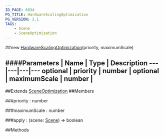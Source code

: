```yaml
---
ID_PAGE: 6834
PG_TITLE: HardwareScalingOptimization
PG_VERSION: 2.1
TAGS:
    - Scene
    - SceneOptimization
---
```

##new [HardwareScalingOptimization](page.php?p=6834)(priority, maximumScale)




####Parameters
 | Name | Type | Description
---|---|---|---
optional | priority | number | 
optional | maximumScale | number | 
---

##Extends
 [SceneOptimization](page.php?p=6832)
##Members

###priority : number




###maximumScale : number




###apply : (scene: [Scene](page.php?p=6662)) =&gt; boolean




##Methods
